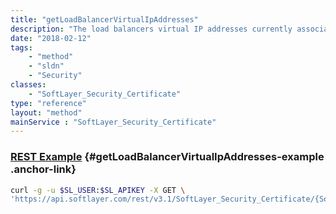 ```yaml
---
title: "getLoadBalancerVirtualIpAddresses"
description: "The load balancers virtual IP addresses currently associated with the certificate."
date: "2018-02-12"
tags:
    - "method"
    - "sldn"
    - "Security"
classes:
    - "SoftLayer_Security_Certificate"
type: "reference"
layout: "method"
mainService : "SoftLayer_Security_Certificate"
---
```


### [REST Example](#getLoadBalancerVirtualIpAddresses-example) <a href="/article/rest/"><i class="fas fa-question"></i></a> {#getLoadBalancerVirtualIpAddresses-example .anchor-link} 
```bash
curl -g -u $SL_USER:$SL_APIKEY -X GET \
'https://api.softlayer.com/rest/v3.1/SoftLayer_Security_Certificate/{SoftLayer_Security_CertificateID}/getLoadBalancerVirtualIpAddresses'
```
